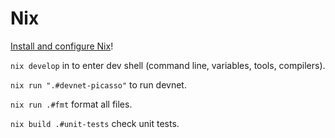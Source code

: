 # Nix

[Install and configure Nix](./nix/install)!

`nix develop` in to enter dev shell (command line, variables, tools, compilers).

`nix run ".#devnet-picasso"` to run devnet.

`nix run .#fmt` format all files.

`nix build .#unit-tests` check unit tests.

